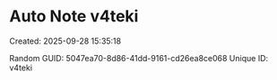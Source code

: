 ﻿# Auto Note v4teki
Created: 2025-09-28 15:35:18

Random GUID: 5047ea70-8d86-41dd-9161-cd26ea8ce068
Unique ID: v4teki
